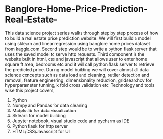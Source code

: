 # Banglore-Home-Price-Prediction-Real-Estate-
This data science project series walks through step by step process of how to build a real estate price prediction website. We will first build a model using sklearn and linear regression using banglore home prices dataset from kaggle.com. Second step would be to write a python flask server that uses the saved model to serve http requests. Third component is the website built in html, css and javascript that allows user to enter home square ft area, bedrooms etc and it will call python flask server to retrieve the predicted price. During model building we will cover almost all data science concepts such as data load and cleaning, outlier detection and removal, feature engineering, dimensionality reduction, gridsearchcv for hyperparameter tunning, k fold cross validation etc. Technology and tools wise this project covers,

   1. Python
   2. Numpy and Pandas for data cleaning
   3. Matplotlib for data visualization
   4. Sklearn for model building
   5. Jupyter notebook, visual studio code and pycharm as IDE
   6. Python flask for http server
   7. HTML/CSS/Javascript for UI
